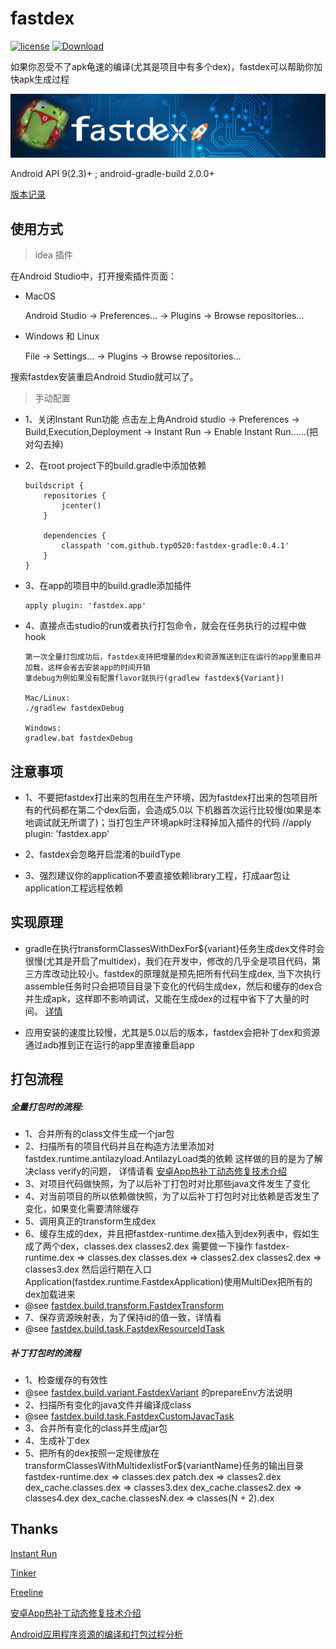 # fastdex

[![license](https://img.shields.io/hexpm/l/plug.svg)](https://raw.githubusercontent.com/typ0520/fastdex/master/LICENSE) [ ![Download](https://api.bintray.com/packages/typ0520/maven/com.github.typ0520%3Afastdex-gradle/images/download.svg) ](https://bintray.com/typ0520/maven/com.github.typ0520%3Agradle-plugin/_latestVersion)

如果你忍受不了apk龟速的编译(尤其是项目中有多个dex)，fastdex可以帮助你加快apk生成过程

![fastdex.png](fastdex-idea-plugin/src/main/resources/icons/bg_update.png)

Android API 9(2.3)+  ; android-gradle-build 2.0.0+

[版本记录](https://github.com/typ0520/fastdex/blob/master/CHANGELOG.md)

## 使用方式

> idea 插件

在Android Studio中，打开搜索插件页面：

- MacOS

    Android Studio → Preferences... → Plugins → Browse repositories...

- Windows 和 Linux

    File → Settings... → Plugins → Browse repositories...
    
搜索fastdex安装重启Android Studio就可以了。

> 手动配置

- 1、关闭Instant Run功能
     点击左上角Android studio -> Preferences -> Build,Execution,Deployment -> Instant Run -> Enable Instant Run......(把对勾去掉)

- 2、在root project下的build.gradle中添加依赖

  	````
  	buildscript {
        repositories {
            jcenter()
        }
        
        dependencies {
            classpath 'com.github.typ0520:fastdex-gradle:0.4.1'
        }
   	}
   	````
    
- 3、在app的项目中的build.gradle添加插件

    ````
    apply plugin: 'fastdex.app'
    ````
    
- 4、直接点击studio的run或者执行打包命令，就会在任务执行的过程中做hook

    ````
    第一次全量打包成功后，fastdex支持把增量的dex和资源推送到正在运行的app里重启并加载，这样会省去安装app的时间开销
    拿debug为例如果没有配置flavor就执行(gradlew fastdex${Variant})
    
    Mac/Linux:
    ./gradlew fastdexDebug
    
    Windows:
    gradlew.bat fastdexDebug
    ````

## 注意事项

- 1、不要把fastdex打出来的包用在生产环境，因为fastdex打出来的包项目所有的代码都在第二个dex后面，会造成5.0以
    下机器首次运行比较慢(如果是本地调试就无所谓了)；当打包生产环境apk时注释掉加入插件的代码
    //apply plugin: 'fastdex.app'
    
- 2、fastdex会忽略开启混淆的buildType

- 3、强烈建议你的application不要直接依赖library工程，打成aar包让application工程远程依赖

## 实现原理
  - gradle在执行transformClassesWithDexFor${variant}任务生成dex文件时会很慢(尤其是开启了multidex)，我们在开发中，修改的几乎全是项目代码，第三方库改动比较小。fastdex的原理就是预先把所有代码生成dex,
  当下次执行assemble任务时只会把项目目录下变化的代码生成dex，然后和缓存的dex合并生成apk，这样即不影响调试，又能在生成dex的过程中省下了大量的时间。
  [详情](http://www.jianshu.com/p/53923d8f241c)
  
  - 应用安装的速度比较慢，尤其是5.0以后的版本，fastdex会把补丁dex和资源通过adb推到正在运行的app里直接重启app

## 打包流程
##### 全量打包时的流程:
  - 1、合并所有的class文件生成一个jar包
  - 2、扫描所有的项目代码并且在构造方法里添加对fastdex.runtime.antilazyload.AntilazyLoad类的依赖
     这样做的目的是为了解决class verify的问题，
     详情请看 [安卓App热补丁动态修复技术介绍](https://mp.weixin.qq.com/s?__biz=MzI1MTA1MzM2Nw==&mid=400118620&idx=1&sn=b4fdd5055731290eef12ad0d17f39d4a)
  - 3、对项目代码做快照，为了以后补丁打包时对比那些java文件发生了变化
  - 4、对当前项目的所以依赖做快照，为了以后补丁打包时对比依赖是否发生了变化，如果变化需要清除缓存
  - 5、调用真正的transform生成dex
  - 6、缓存生成的dex，并且把fastdex-runtime.dex插入到dex列表中，假如生成了两个dex，classes.dex classes2.dex 需要做一下操作
     fastdex-runtime.dex => classes.dex
     classes.dex         => classes2.dex
     classes2.dex        => classes3.dex
     然后运行期在入口Application(fastdex.runtime.FastdexApplication)使用MultiDex把所有的dex加载进来
  - @see [fastdex.build.transform.FastdexTransform](https://github.com/typ0520/fastdex/blob/master/fastdex-gradle/src/main/groovy/fastdex/build/transform/FastdexTransform.groovy)
  - 7、保存资源映射表，为了保持id的值一致，详情看
  - @see [fastdex.build.task.FastdexResourceIdTask](https://github.com/typ0520/fastdex/blob/master/fastdex-gradle/src/main/groovy/fastdex/build/task/FastdexResourceIdTask.groovy)


##### 补丁打包时的流程
  - 1、检查缓存的有效性
  - @see [fastdex.build.variant.FastdexVariant](https://github.com/typ0520/fastdex/blob/master/fastdex-gradle/src/main/groovy/fastdex/build/variant/FastdexVariant.groovy) 的prepareEnv方法说明
  - 2、扫描所有变化的java文件并编译成class
  - @see [fastdex.build.task.FastdexCustomJavacTask](https://github.com/typ0520/fastdex/blob/master/fastdex-gradle/src/main/groovy/fastdex/build/task/FastdexCustomJavacTask.groovy)
  - 3、合并所有变化的class并生成jar包
  - 4、生成补丁dex
  - 5、把所有的dex按照一定规律放在transformClassesWithMultidexlistFor${variantName}任务的输出目录
     fastdex-runtime.dex    => classes.dex
     patch.dex              => classes2.dex
     dex_cache.classes.dex  => classes3.dex
     dex_cache.classes2.dex => classes4.dex
     dex_cache.classesN.dex => classes(N + 2).dex

## Thanks
[Instant Run](https://developer.android.com/studio/run/index.html#instant-run)

[Tinker](https://github.com/Tencent/tinker)

[Freeline](https://github.com/alibaba/freeline)

[安卓App热补丁动态修复技术介绍](https://mp.weixin.qq.com/s?__biz=MzI1MTA1MzM2Nw==&mid=400118620&idx=1&sn=b4fdd5055731290eef12ad0d17f39d4a)

[Android应用程序资源的编译和打包过程分析](http://blog.csdn.net/luoshengyang/article/details/8744683)
  
  
  
